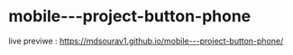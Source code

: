 # mobile---project-button-phone

live previwe :
https://mdsourav1.github.io/mobile---project-button-phone/
